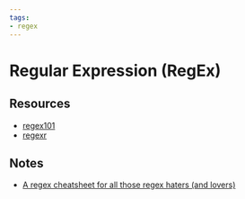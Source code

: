 ```yaml
---
tags:
- regex
---
```


# Regular Expression (RegEx)

## Resources

- [regex101](https://regex101.com/)
- [regexr](https://regexr.com/)

## Notes

- [A regex cheatsheet for all those regex haters (and lovers)](https://dev.to/catherinecodes/a-regex-cheatsheet-for-all-those-regex-haters-and-lovers--2cj1)
